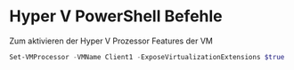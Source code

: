 # Hyper V PowerShell Befehle


Zum aktivieren der Hyper V Prozessor Features der VM
```powershell
Set-VMProcessor -VMName Client1 -ExposeVirtualizationExtensions $true
```